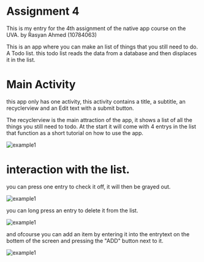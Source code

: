 # Assignment 4

This is my entry for the 4th assignment of the native app course on the UVA.
by Rasyan Ahmed (10784063)

This is an app where you can make an list of things that you still need to do. A Todo list.
this todo list reads the data from a database and then displaces it in the list.

# Main Activity
this app only has one activity, this activity contains a title, a subtitle, an recyclerview and an Edit text with a submit button.

The recyclerview is the main attraction of the app, it shows a list of all the things you still need to todo.
At the start it will come with 4 entrys in the list that function as a short tutorial on how to use the app.

![example1](https://github.com/Rasyan/Rasyan_ahmed-pset3/blob/master/doc/ss1.png)

# interaction with the list.

you can press one entry to check it off, it will then be grayed out.

![example1](https://github.com/Rasyan/Rasyan_ahmed-pset3/blob/master/doc/ss2.png)

you can long press an entry to delete it from the list.

![example1](https://github.com/Rasyan/Rasyan_ahmed-pset3/blob/master/doc/ss3.png)

and ofcourse you can add an item by entering it into the entrytext on the bottem of the screen and pressing the "ADD" button next to it.

![example1](https://github.com/Rasyan/Rasyan_ahmed-pset3/blob/master/doc/ss4.png)
